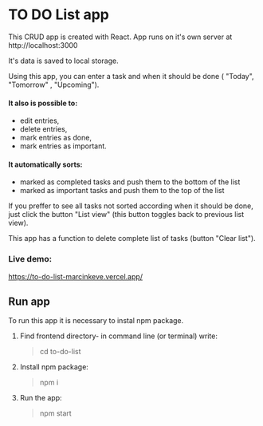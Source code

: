 # TO DO List app

This CRUD app is created with React.
App runs on it's own server at http://localhost:3000

It's data is saved to local storage.

Using this app, you can enter a task and when it should be done ( "Today", "Tomorrow" , "Upcoming").

#### It also is possible to:

- edit entries,
- delete entries,
- mark entries as done,
- mark entries as important.

#### It automatically sorts:

- marked as completed tasks and push them to the bottom of the list
- marked as important tasks and push them to the top of the list

If you preffer to see all tasks not sorted according when it should be done, just click the button "List view" (this button toggles back to previous list view).

This app has a function to delete complete list of tasks (button "Clear list").

### Live demo:
https://to-do-list-marcinkeve.vercel.app/


## Run app

To run this app it is necessary to instal npm package.

1. Find frontend directory- in command line (or terminal) write:

   > cd to-do-list

2. Install npm package:

   > npm i

3. Run the app:

   > npm start
